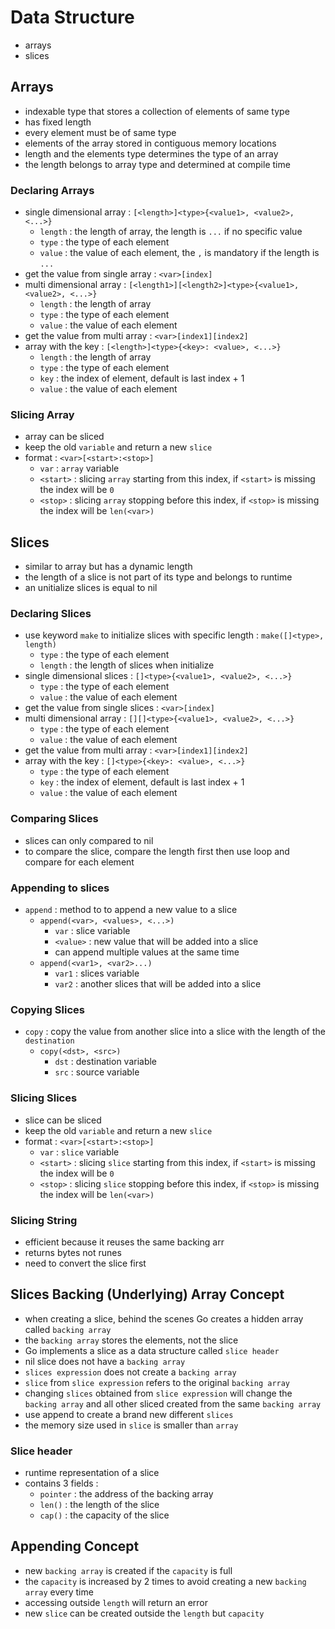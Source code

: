 # Data Structure
- arrays
- slices

## Arrays
- indexable type that stores a collection of elements of same type
- has fixed length
- every element must be of same type
- elements of the array stored in contiguous memory locations
- length and the elements type determines the type of an array
- the length belongs to array type and determined at compile time

### Declaring Arrays
- single dimensional array : `[<length>]<type>{<value1>, <value2>, <...>}`
    - `length` : the length of array, the length is `...` if no specific value
    - `type` : the type of each element
    - `value` : the value of each element, the `,` is mandatory if the length is `...`
- get the value from single array : `<var>[index]` 
- multi dimensional array : `[<length1>][<length2>]<type>{<value1>, <value2>, <...>}`
    - `length` : the length of array
    - `type` : the type of each element
    - `value` : the value of each element
- get the value from multi array : `<var>[index1][index2]`
- array with the key : `[<length>]<type>{<key>: <value>, <...>}`
    - `length` : the length of array
    - `type` : the type of each element
    - `key` : the index of element, default is last index + 1
    - `value` : the value of each element

### Slicing Array
- array can be sliced
- keep the old `variable` and return a new `slice`
- format : `<var>[<start>:<stop>]`
    - `var` : `array` variable
    - `<start>` : slicing `array` starting from this index, if `<start>` is missing the index will be `0`
    -  `<stop>` : slicing `array` stopping before this index, if `<stop>` is missing the index will be `len(<var>)`

## Slices
- similar to array but has a dynamic length
- the length of a slice is not part of its type and belongs to runtime
- an unitialize slices is equal to nil

### Declaring Slices
- use keyword `make` to initialize slices with specific length : `make([]<type>, length)`
    - `type` : the type of each element
    - `length` : the length of slices when initialize
- single dimensional slices : `[]<type>{<value1>, <value2>, <...>}`
    - `type` : the type of each element
    - `value` : the value of each element
- get the value from single slices : `<var>[index]` 
- multi dimensional array : `[][]<type>{<value1>, <value2>, <...>}`
    - `type` : the type of each element
    - `value` : the value of each element
- get the value from multi array : `<var>[index1][index2]`
- array with the key : `[]<type>{<key>: <value>, <...>}`
    - `type` : the type of each element
    - `key` : the index of element, default is last index + 1
    - `value` : the value of each element

### Comparing Slices
- slices can only compared to nil
- to compare the slice, compare the length first then use loop and compare for each element

### Appending to slices
- `append` : method to to append a new value to a slice
    - `append(<var>, <values>, <...>)`
        - `var` : slice variable
        - `<value>` : new value that will be added into a slice
        - can append multiple values at the same time
    - `append(<var1>, <var2>...)`
        - `var1` : slices variable
        - `var2` : another slices that will be added into a slice

### Copying Slices
- `copy` : copy the value from another slice into a slice with the length of the `destination`
    - `copy(<dst>, <src>)`
        - `dst` : destination variable
        - `src` : source variable

### Slicing Slices
- slice can be sliced
- keep the old `variable` and return a new `slice`
- format : `<var>[<start>:<stop>]`
    - `var` : `slice` variable
    - `<start>` : slicing `slice` starting from this index, if `<start>` is missing the index will be `0`
    -  `<stop>` : slicing `slice` stopping before this index, if `<stop>` is missing the index will be `len(<var>)`

### Slicing String
- efficient because it reuses the same backing arr
- returns bytes not runes
- need to convert the slice first

## Slices Backing (Underlying) Array Concept
- when creating a slice, behind the scenes Go creates a hidden array called `backing array`
- the `backing array` stores the elements, not the slice
- Go implements a slice as a data structure called `slice header`
- nil slice does not have a `backing array`
- `slices expression` does not create a `backing array`
- `slice` from `slice expression` refers to the original `backing array`
- changing `slices` obtained from `slice expression` will change the `backing array` and all other sliced created from the same `backing array`
- use append to create a brand new different `slices`  
- the memory size used in `slice` is smaller than `array`

### Slice header
- runtime representation of a slice
- contains 3 fields : 
    - `pointer` : the address of the backing array
    - `len()` : the length of the slice
    - `cap()` : the capacity of the slice

## Appending Concept
- new `backing array` is created if the `capacity` is full
- the `capacity` is increased by 2 times to avoid creating a new `backing array` every time
- accessing outside `length` will return an error
- new `slice` can be created outside the `length` but `capacity`